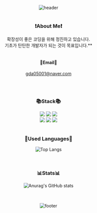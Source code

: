 <div align="center">

![header](https://capsule-render.vercel.app/api?type=waving&&fontSize=40&text=Hello%20World&color=gradient&height=150&animation=fadeIn&section=header&fontColor=323232&fontAlign=80&fontAlignY=70)
<br/><br/>
### ❗About Me❗<br/>
확장성이 좋은 코딩을 위해 정진하고 있습니다.<br/>
기초가 탄탄한 개발자가 되는 것이 목표입니다.** 
  <br/><br/>
#### 📧Email📧<br/>
gda05001@naver.com

<br/><br/>
### 📚Stack📚
<img src="https://img.shields.io/badge/Kotlin-7F52FF?style=flat-square&logo=Kotlin&logoColor=white">
<img src="https://img.shields.io/badge/C++-00599C?style=flat-square&logo=c%2B%2B&logoColor=white">
<img src="https://img.shields.io/badge/C%23-00599C?style=flat-square&logo=Csharp&logoColor=white">
<br/>
<img src="https://img.shields.io/badge/Unity-lightgrey?style=flat-square&logo=Unity&logoColor=white">
<img src="https://img.shields.io/badge/AndroidStudio-3DDC84?style=flat-square&logo=Android&logoColor=white">
<img src="https://img.shields.io/badge/Arduino-00979D?style=flat-square&logo=Arduino&logoColor=white">  
<br/><br/>
  
### 📄Used Languages📄
![Top Langs](https://github-readme-stats.vercel.app/api/top-langs/?username=Dope-B&layout=compact&theme=dark)  
<br/><br/>
### 📊Stats📊 
![Anurag's GitHub stats](https://github-readme-stats.vercel.app/api?username=Dope-B&show_icons=true&theme=radical)  
<br/><br/>
  
![footer](https://capsule-render.vercel.app/api?type=waving&color=auto&height=100&section=footer)
</div>


<!--
**Dope-B/Dope-B** is a ✨ _special_ ✨ repository because its `README.md` (this file) appears on your GitHub profile.
Here are some ideas to get you started:

- 🔭 I’m currently working on ...
- 🌱 I’m currently learning ...
- 👯 I’m looking to collaborate on ...
- 🤔 I’m looking for help with ...
- 💬 Ask me about ...
- 📫 How to reach me: ...
- 😄 Pronouns: ...
- ⚡ Fun fact: ...
-->
